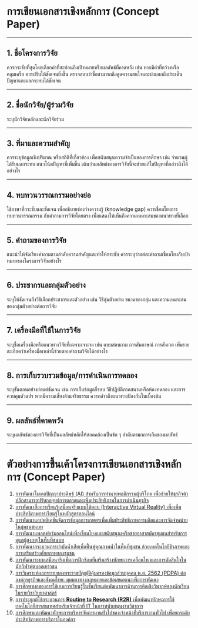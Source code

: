 # การเขียนเอกสารเชิงหลักการ (Concept Paper)

---

## 1. ชื่อโครงการวิจัย
ควรกระชับที่สุดโดยเลือกคำที่สะท้อนถึงเป้าหมายหรือผลลัพธ์ที่คาดหวัง เช่น หากมีคำที่กว้างหรือคลุมเครือ ควรปรับให้ชัดเจนยิ่งขึ้น
ตรวจสอบว่าชื่อสามารถดึงดูดความสนใจและบ่งบอกถึงประเด็นปัญหาและผลกระทบได้ชัดเจน

---

## 2. ชื่อนักวิจัย/ผู้ร่วมวิจัย
ระบุนักวิจัยหลักและนักวิจัยร่วม

---

## 3. ที่มาและความสำคัญ
ควรระบุข้อมูลเชิงปริมาณ หรือสถิติที่เกี่ยวข้อง เพื่อสนับสนุนความจำเป็นของการศึกษา เช่น จำนวนผู้ได้รับผลกระทบ แนวโน้มปัญหาที่เพิ่มขึ้น
เน้นว่าผลลัพธ์ของการวิจัยนี้จะช่วยแก้ไขปัญหาที่กล่าวถึงได้อย่างไร

---

## 4. ทบทวนวรรณกรรมอย่างย่อ
ใช้ภาษาที่กระชับและชัดเจน เพื่ออธิบายช่องว่างความรู้ (knowledge gap)
ควรเชื่อมโยงการทบทวนวรรณกรรม กับคำถามการวิจัยโดยตรง เพื่อแสดงให้เห็นถึงความเหมาะสมของแนวทางที่เลือก

---

## 5. คำถามของการวิจัย
แนะนำให้จัดเรียงคำถามตามลำดับความสำคัญและทำให้กระชับ
ควรระบุว่าแต่ละคำถามเชื่อมโยงกับเป้าหมายของโครงการวิจัยอย่างไร

---

## 6. ประชากรและกลุ่มตัวอย่าง
ระบุให้ชัดเจนถึงวิธีเลือกประชากรและตัวอย่าง เช่น วิธีสุ่มตัวอย่าง ขนาดของกลุ่ม และความเหมาะสมของกลุ่มตัวอย่างต่อการวิจัย

---

## 7. เครื่องมือที่ใช้ในการวิจัย
ระบุชื่อเครื่องมือหรือแนวทางวิจัยที่เฉพาะเจาะจง เช่น แบบสอบถาม การสัมภาษณ์ การสังเกต
เพิ่มรายละเอียดว่าเครื่องมือเหล่านี้ช่วยตอบคำถามวิจัยได้อย่างไร

---

## 8. การเก็บรวบรวมข้อมูล/การดำเนินการทดลอง
ระบุขั้นตอนอย่างย่อแต่ชัดเจน เช่น การเก็บข้อมูลกี่รอบ วิธีปฏิบัติภาคสนามหรือห้องทดลอง และการควบคุมตัวแปร
หากมีความเสี่ยงด้านจริยธรรม ควรกล่าวถึงแนวทางป้องกันในเบื้องต้น

---

## 9. ผลลัพธ์ที่คาดหวัง
ระบุผลลัพธ์ของการวิจัยที่เป็นผลลัพธ์หลักให้สอดคล้องเป็นข้อ ๆ ลำดับตามกการเกิดของผลลัพธ์

---

# ตัวอย่างการขึ้นเค้าโครงการเขียนเอกสารเชิงหลักการ (Concept Paper)

1. [การพัฒนาโมเดลปัญญาประดิษฐ์ (AI) สำหรับการทำนายพฤติกรรมผู้บริโภค เพื่อช่วยให้ธุรกิจค้าปลีกสามารถปรับกลยุทธ์การตลาดและเพิ่มประสิทธิภาพในการดำเนินธุรกิจ](EX01.MD)
2. [การพัฒนาสื่อการเรียนรู้เสมือนจริงแบบโต้ตอบ (Interactive Virtual Reality) เพื่อเพิ่มประสิทธิภาพการเรียนรู้ในหลักสูตรออนไลน์](EX02.MD)
3. [การพัฒนาแอปพลิเคชันจัดการข้อมูลการเกษตรเพื่อเพิ่มประสิทธิภาพการผลิตและการจัดจำหน่ายในชุมชนชนบท](EX03.MD)
4. [การพัฒนาแพลตฟอร์มออนไลน์เพื่อเชื่อมโยงและสนับสนุนเครือข่ายอาสาสมัครชุมชนสำหรับการดูแลผู้สูงอายุในพื้นที่ชนบท](EX04.MD)
5. [การพัฒนากระบวนการบำบัดน้ำเสียเพื่อฟื้นฟูคุณภาพน้ำในพื้นที่ชุมชน ด้วยเทคโนโลยีชีวภาพและการเสริมสร้างศักยภาพของชุมชน](EX05.MD)
6. [การพัฒนาระบบเสมือนจริงเพื่อการฝึกซ้อมที่เสริมสร้างทักษะการเคลื่อนไหวและการตัดสินใจในนักกีฬาฟุตบอลเยาวชน](EX06.MD)
7. [การวิเคราะห์ผลกระทบของพระราชบัญญัติคุ้มครองข้อมูลส่วนบุคคล พ.ศ. 2562 (PDPA) ต่อองค์กรธุรกิจและสังคมไทย: มุมมองทางกฎหมายและข้อเสนอแนะเพื่อการพัฒนา](EX07.MD)
8. [การศึกษาผลของการใช้เกมการเรียนรู้ในชั้นเรียนต่อพัฒนาการด้านการคิดเชิงวิพากษ์ของนักเรียนในรายวิชาวิทยาศาสตร์](EX08.MD)
9. [การประยุกต์ใช้กระบวนการ **Routine to Research (R2R)** เพื่อพัฒนาทักษะการใช้เทคโนโลยีสารสนเทศสำหรับเจ้าหน้าที่ IT ในการสนับสนุนงานวิชาการ](EX09.MD)
10. [การศึกษาและพัฒนาทักษะการบริหารจัดการงานทั่วไปของเจ้าหน้าที่บริการงานทั่วไป เพื่อยกระดับประสิทธิภาพการบริการในองค์กร](EX10.MD)

